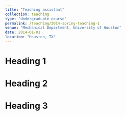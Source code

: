 ```yaml
---
title: "Teaching assistant"
collection: teaching
type: "Undergraduate course"
permalink: /teaching/2014-spring-teaching-1
venue: "Mechanical Department, University of Houston"
date: 2014-01-01
location: "Houston, TX"
---
```


Heading 1
======

Heading 2
======

Heading 3
======
